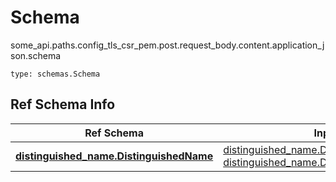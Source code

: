 # Schema
some_api.paths.config_tls_csr_pem.post.request_body.content.application_json.schema
```
type: schemas.Schema
```

## Ref Schema Info
Ref Schema | Input Type | Output Type
---------- | ---------- | -----------
[**distinguished_name.DistinguishedName**](../../../../../../components/schema/distinguished_name.md) | [distinguished_name.DistinguishedNameDictInput](../../../../../../components/schema/distinguished_name.md#distinguishednamedictinput), [distinguished_name.DistinguishedNameDict](../../../../../../components/schema/distinguished_name.md#distinguishednamedict) | [distinguished_name.DistinguishedNameDict](../../../../../../components/schema/distinguished_name.md#distinguishednamedict)
